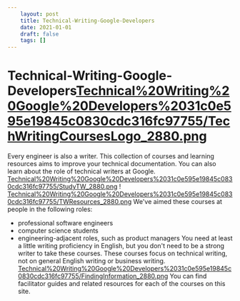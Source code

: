 ```yaml
---
 	layout: post
 	title: Technical-Writing-Google-Developers
 	date: 2021-01-01
 	draft: false
 	tags: []
---
```


# Technical-Writing-Google-Developers[Technical%20Writing%20Google%20Developers%2031c0e595e19845c0830cdc316fc97755/TechWritingCoursesLogo_2880.png](Technical%20Writing%20Google%20Developers%2031c0e595e19845c0830cdc316fc97755/TechWritingCoursesLogo_2880.png)
Every engineer is also a writer.
This collection of courses and learning resources aims to improve your technical documentation.
You can also learn about the role of technical writers at Google.
[Technical%20Writing%20Google%20Developers%2031c0e595e19845c0830cdc316fc97755/StudyTW_2880.png](Technical%20Writing%20Google%20Developers%2031c0e595e19845c0830cdc316fc97755/StudyTW_2880.png)
!
[Technical%20Writing%20Google%20Developers%2031c0e595e19845c0830cdc316fc97755/TWResources_2880.png](Technical%20Writing%20Google%20Developers%2031c0e595e19845c0830cdc316fc97755/TWResources_2880.png)
We've aimed these courses at people in the following roles:
- professional software engineers
- computer science students
- engineering-adjacent roles, such as product managers
You need at least a little writing proficiency in English, but you don't need to be a strong writer to take these courses.
These courses focus on technical writing, not on general English writing or business writing.
[Technical%20Writing%20Google%20Developers%2031c0e595e19845c0830cdc316fc97755/FindingInformation_2880.png](Technical%20Writing%20Google%20Developers%2031c0e595e19845c0830cdc316fc97755/FindingInformation_2880.png)
You can find facilitator guides and related resources for each of the courses on this site.
